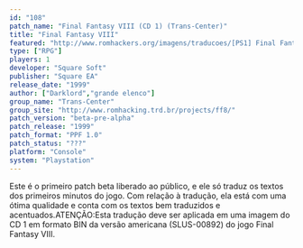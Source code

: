 ```yaml
---
id: "108"
patch_name: "Final Fantasy VIII (CD 1) (Trans-Center)"
title: "Final Fantasy VIII"
featured: "http://www.romhackers.org/imagens/traducoes/[PS1] Final Fantasy VIII - Trans-Center - 1.png"
type: ["RPG"]
players: 1
developer: "Square Soft"
publisher: "Square EA"
release_date: "1999"
author: ["Darklord","grande elenco"]
group_name: "Trans-Center"
group_site: "http://www.romhacking.trd.br/projects/ff8/"
patch_version: "beta-pre-alpha"
patch_release: "1999"
patch_format: "PPF 1.0"
patch_status: "???"
platform: "Console"
system: "Playstation"
---
```


Este é o primeiro patch beta liberado ao público, e ele só traduz os textos dos primeiros minutos do jogo. Com relação à tradução, ela está com uma ótima qualidade e conta com os textos bem traduzidos e acentuados.ATENÇÃO:Esta tradução deve ser aplicada em uma imagem do CD 1 em formato BIN da versão americana (SLUS-00892) do jogo Final Fantasy VIII.